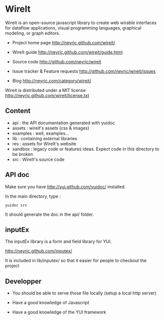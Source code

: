 # WireIt

WireIt is an open-source javascript library to create web wirable interfaces for dataflow applications, visual programming languages, graphical modeling, or graph editors.

 * Project home page
   <http://neyric.github.com/wireit/>

 * WireIt guide
    <http://neyric.github.com/wireit/guide.html>
    
 * Source code
   <http://github.com/neyric/wireit>

 * Issue tracker & Feature requests
 <http://github.com/neyric/wireit/issues>

 * Blog
   <http://neyric.com/category/wireit/>

Wireit is distributed under a MIT license
<http://neyric.github.com/wireit/license.txt>

## Content

 * api : the API documentation generated with yuidoc
 * assets : wireit's assets (css & images)
 * examples : well, examples...
 * lib : containing external libraries
 * res : assets for WireIt's website
 * sandbox : legacy code or features ideas. Expect code in this directory to be broken
 * src : WireIt's source code

## API doc

Make sure you have <http://yui.github.com/yuidoc/> installed.

In the main directory, type :

    yuidoc src

It should generate the doc in the api/ folder.  

## inputEx

The inputEx library is a form and field library for YUI.

http://neyric.github.com/inputex/

It is included in lib/inputex/ so that it easier for people to checkout the project

## Developper

* You should be able to serve those file locally (setup a local http server)

* Have a good knowledge of Javascript

* Have a good knowledge of the YUI framework


